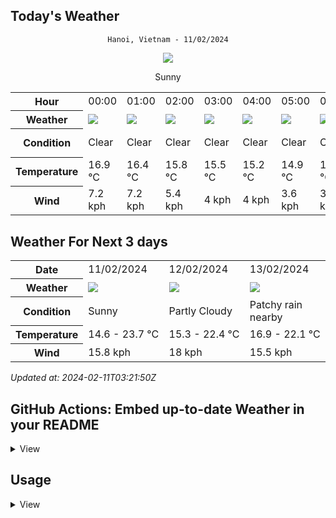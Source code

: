 ## Today's Weather
<div align="center">

`Hanoi, Vietnam - 11/02/2024`

<img src="https://cdn.weatherapi.com/weather/64x64/day/113.png"/>

Sunny

</div>


<table>
    <tr>
        <th>Hour</th>
        <td>00:00</td><td>01:00</td><td>02:00</td><td>03:00</td><td>04:00</td><td>05:00</td><td>06:00</td><td>07:00</td><td>08:00</td><td>09:00</td><td>10:00</td><td>11:00</td><td>12:00</td><td>13:00</td><td>14:00</td><td>15:00</td><td>16:00</td><td>17:00</td><td>18:00</td><td>19:00</td><td>20:00</td><td>21:00</td><td>22:00</td><td>23:00</td>
    </tr>
    <tr>
        <th>Weather</th>
        <td><img src="https://cdn.weatherapi.com/weather/64x64/night/113.png"></img></td><td><img src="https://cdn.weatherapi.com/weather/64x64/night/113.png"></img></td><td><img src="https://cdn.weatherapi.com/weather/64x64/night/113.png"></img></td><td><img src="https://cdn.weatherapi.com/weather/64x64/night/113.png"></img></td><td><img src="https://cdn.weatherapi.com/weather/64x64/night/113.png"></img></td><td><img src="https://cdn.weatherapi.com/weather/64x64/night/113.png"></img></td><td><img src="https://cdn.weatherapi.com/weather/64x64/night/113.png"></img></td><td><img src="https://cdn.weatherapi.com/weather/64x64/day/113.png"></img></td><td><img src="https://cdn.weatherapi.com/weather/64x64/day/113.png"></img></td><td><img src="https://cdn.weatherapi.com/weather/64x64/day/113.png"></img></td><td><img src="https://cdn.weatherapi.com/weather/64x64/day/113.png"></img></td><td><img src="https://cdn.weatherapi.com/weather/64x64/day/113.png"></img></td><td><img src="https://cdn.weatherapi.com/weather/64x64/day/113.png"></img></td><td><img src="https://cdn.weatherapi.com/weather/64x64/day/113.png"></img></td><td><img src="https://cdn.weatherapi.com/weather/64x64/day/113.png"></img></td><td><img src="https://cdn.weatherapi.com/weather/64x64/day/113.png"></img></td><td><img src="https://cdn.weatherapi.com/weather/64x64/day/116.png"></img></td><td><img src="https://cdn.weatherapi.com/weather/64x64/day/113.png"></img></td><td><img src="https://cdn.weatherapi.com/weather/64x64/night/113.png"></img></td><td><img src="https://cdn.weatherapi.com/weather/64x64/night/113.png"></img></td><td><img src="https://cdn.weatherapi.com/weather/64x64/night/113.png"></img></td><td><img src="https://cdn.weatherapi.com/weather/64x64/night/113.png"></img></td><td><img src="https://cdn.weatherapi.com/weather/64x64/night/113.png"></img></td><td><img src="https://cdn.weatherapi.com/weather/64x64/night/113.png"></img></td>
    </tr>
    <tr>
        <th>Condition</th>
        <td width="200px">Clear </td><td width="200px">Clear </td><td width="200px">Clear </td><td width="200px">Clear </td><td width="200px">Clear </td><td width="200px">Clear </td><td width="200px">Clear </td><td width="200px">Sunny</td><td width="200px">Sunny</td><td width="200px">Sunny</td><td width="200px">Sunny</td><td width="200px">Sunny</td><td width="200px">Sunny</td><td width="200px">Sunny</td><td width="200px">Sunny</td><td width="200px">Sunny</td><td width="200px">Partly Cloudy </td><td width="200px">Sunny</td><td width="200px">Clear </td><td width="200px">Clear </td><td width="200px">Clear </td><td width="200px">Clear </td><td width="200px">Clear </td><td width="200px">Clear </td>
    </tr>
    <tr>
        <th>Temperature</th>
        <td>16.9 °C</td><td>16.4 °C</td><td>15.8 °C</td><td>15.5 °C</td><td>15.2 °C</td><td>14.9 °C</td><td>14.6 °C</td><td>14.8 °C</td><td>16.5 °C</td><td>18.2 °C</td><td>20 °C</td><td>21 °C</td><td>22.1 °C</td><td>22.9 °C</td><td>23.4 °C</td><td>23.6 °C</td><td>23.7 °C</td><td>23.2 °C</td><td>21.8 °C</td><td>20.7 °C</td><td>19.2 °C</td><td>18.4 °C</td><td>17.9 °C</td><td>17.5 °C</td>
    </tr>
    <tr>
        <th>Wind</th>
        <td>7.2 kph</td><td>7.2 kph</td><td>5.4 kph</td><td>4 kph</td><td>4 kph</td><td>3.6 kph</td><td>3.6 kph</td><td>3.6 kph</td><td>4.3 kph</td><td>6.5 kph</td><td>11.2 kph</td><td>7.9 kph</td><td>8.6 kph</td><td>8.3 kph</td><td>7.6 kph</td><td>8.3 kph</td><td>9 kph</td><td>10.4 kph</td><td>9.7 kph</td><td>12.6 kph</td><td>15.8 kph</td><td>14.4 kph</td><td>11.2 kph</td><td>9.4 kph</td>
    </tr>
</table>


## Weather For Next 3 days


<table>
    <tr>
        <th>Date</th>
        <td>11/02/2024</td><td>12/02/2024</td><td>13/02/2024</td>
    </tr>
    <tr>
        <th>Weather</th>
        <td><img src="https://cdn.weatherapi.com/weather/64x64/day/113.png"/></td><td><img src="https://cdn.weatherapi.com/weather/64x64/day/116.png"/></td><td><img src="https://cdn.weatherapi.com/weather/64x64/day/176.png"/></td>
    </tr>
    <tr>
        <th>Condition</th>
        <td width="200px">Sunny</td><td width="200px">Partly Cloudy </td><td width="200px">Patchy rain nearby</td>
    </tr>
    <tr>
        <th>Temperature</th>
        <td>14.6 -  23.7 °C</td><td>15.3 -  22.4 °C</td><td>16.9 -  22.1 °C</td>
    </tr>
    <tr>
        <th>Wind</th>
        <td>15.8 kph</td><td>18 kph</td><td>15.5 kph</td>
    </tr>
</table>


*Updated at: 2024-02-11T03:21:50Z*

## GitHub Actions: Embed up-to-date Weather in your README
<details>
<summary>
    View
</summary>

You can easily embed tables in your README.md using GitHub Actions by following these simple steps:

**Step 1:** In your repository, create a file named `README.md.template`.

**Step 2:** Write anything you want within the `README.md.template` file.

**Step 3:** Embed one of the following entities within your `README.md.template`:

- **Today's Weather Table:**
```shell
{{ template "hourly-table" $.TodayWeather.HourlyWeathers }}
```

- **Daily Weather Table:**
```shell
{{ template "daily-table" .Weathers }}
```

- **Updated at:**
```shell
{{ formatTime .UpdatedAt }}
```

If you are familiar with Go templates, you have access to the `root` variable, which includes the following fields:

- `Weathers`: An array of daily Weather. You can view the Weather struct definition in [model/weather.go](model/weather.go).
- `UpdatedAt`: This field contains the timestamp in the format of `time.Date`.

**Step 4**: Register Github Action
- Create a file `.github/workflows/update-weather.yml` in your repository.
```yml
name: "Cronjob"
on:
schedule:
- cron: '15 * * * *'

jobs:
    update-weather:
        permissions: write-all
        runs-on: ubuntu-latest
        steps:
            - uses: actions/checkout@v3
            - name: Generate README
              uses: huantt/weather-forecast@v1.0.5
              with:
                city: HaNoi
                days: 7
                weather-api-key: ${{ secrets.WEATHER_API_KEY }}
                template-file: 'README.md.template'
                out-file: 'README.md'
            - name: Commit
              run: |
                if git diff --exit-code; then
                  echo "No changes to commit."
                  exit 0
                else
                  git config user.name github-actions
                  git config user.email github-actions@github.com
                  git add .
                  git commit -m "update"
                  git push origin main
                fi
```
- Update some variable in this file:
    - city: The city that you want to forecast weather
    - days: number of forecast days
    - template-file: Path to the above template file. Eg. `template/README.md.template`
    - out-file: your README.md file name
    - weather-api-key:
        - Register free API key in [https://weatherapi.com](https://weatherapi.com)
        - Setup secrets with name `WEATHER_API_KEY` in `Your repo > settings > Secrets and variables > Actions > New repository secret`

**Step 5**: Commit your change, then Github actions will run as your specificed cron to update Weather into your README.md file
</details>


## Usage
<details>
<summary>View</summary>

#### Install
```shell
go install https://github.com/huantt/weather-forecast
```

#### Run

```shell
Usage:
weather-forecast update-weather [flags]

Flags:
--city string              City
--days int                 Days of forecast (default 7)
-h, --help                     help for update-weather
-o, --out-file string          Output file path
-f, --template-file string     Readme template file path
-k, --weather-api-key string   weatherapi.com API key

```

**Sample**
```shell
weather-forecast update-weather \
--days=7 \
--weather-api-key="$WEATHER_API_KEY" \
--template-file='template/README.md.template' \
--city=HaNoi \
--out-file='README.md'
```

### Docker
```shell
docker build -t weather-forecast .
```

```shell
docker run --rm \
-v ./:/app/data \
weather-forecast \
--weather-api-key='XXXX' \
--city=HaNoi \
--out-file=data/README.md \
--template-file=data/README.md.template
```

</details>
